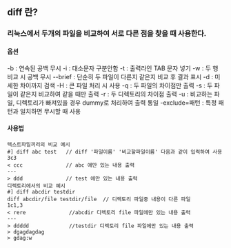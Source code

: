 ## diff 란?
### 리눅스에서 두개의 파일을 비교하여 서로 다른 점을 찾을 때 사용한다.

#### 옵션
-b : 연속된 공백 무시
-i : 대소문자 구분안함
-t : 출력라인 TAB 문자 넣기
-w : 두 행 비교 시 공백 무시
--brief : 단순히 두 파일이 다른지 같은지 비교 후 결과 표시
-d : 미세한 차이까지 검색
-H : 큰 파일 처리 시 사용
-q : 두 파일의 차이점만 출력
-s : 두 파일이 같은지 비교하여 같을 때만 출력
-r : 두 디렉토리의 차이점 출력
-u : 비교하는 파일, 디렉토리가 빠져있을 경우 dummy로 처리하여 출력 통일
-exclude=패턴 : 특정 패턴과 일치하면 무시할 때 사용

#### 사용법

```
텍스트파일끼리의 비교 예시
#] diff abc test   // diff '파일이름' '비교할파일이름' 다음과 같이 입력하여 사용
3c3
< ccc              // abc 에만 있는 내용 출력
---
> ddd              // test 에만 있는 내용 출력 
디렉토리에서의 비교 예시
#] diff abcdir testdir
diff abcdir/file testdir/file  // 디렉토리 파일중 내용이 다른 파일
1c1,3
< rere              //abcdir 디렉토리 file 파일에만 있는 내용 출력
---
> ddddd             //testdir 디렉토리 file 파일에만 있는 내용 출력
> dgagdagdag
> gdag:w
```
